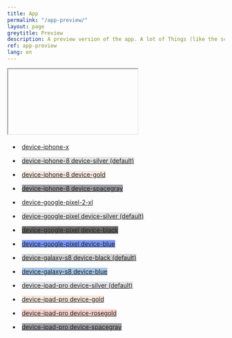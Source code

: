 ```yaml
---
title: App
permalink: "/app-preview/"
layout: page
greytitle: Preview
description: A preview version of the app. A lot of Things (like the scrollbar, dragging, etc.) depend on the platform the app is running on.
ref: app-preview
lang: en
---
```


<link rel="stylesheet" href="/assets/css/devices.css">

<style>
    .device-buttons, .device-stripe, .device-header, .device-sensors, .device-btns, .device-power {
        pointer-events: none;
    }

    .device * {
        box-sizing: 
    }

    .buttons li {
        padding: 5px;
        margin: 5px;
    }
</style>

<div id="device" class="device device-iphone-x">
    <iframe id="device-frame" class="device-frame"></iframe>
    <div class="device-stripe"></div>
    <div class="device-header"></div>
    <div class="device-sensors"></div>
    <div class="device-btns"></div>
    <div class="device-power"></div>
    <div class="device-home"></div>
</div>

<ul class="buttons">

<li><a class="device-link" style="background-color: null" href="?device=device-iphone-x">device-iphone-x</a></li>
<li><a class="device-link" style="background-color: #e2e3e4;" href="?device=device-iphone-8 device-silver (default)">device-iphone-8 device-silver (default)</a></li>
<li><a class="device-link" style="background-color: #f7e8dd;" href="?device=device-iphone-8 device-gold">device-iphone-8 device-gold</a></li>
<li><a class="device-link" style="background-color: #9b9ba0;" href="?device=device-iphone-8 device-spacegray">device-iphone-8 device-spacegray</a></li>
<li><a class="device-link" style="background-color: null" href="?device=device-google-pixel-2-xl">device-google-pixel-2-xl</a></li>
<li><a class="device-link" style="background-color: #e2e3e4;" href="?device=device-google-pixel device-silver (default)">device-google-pixel device-silver (default)</a></li>
<li><a class="device-link" style="background-color: #6a6967;" href="?device=device-google-pixel device-black">device-google-pixel device-black</a></li>
<li><a class="device-link" style="background-color: #7695ff;" href="?device=device-google-pixel device-blue">device-google-pixel device-blue</a></li>
<li><a class="device-link" style="background-color: #cfcfcf;" href="?device=device-galaxy-s8 device-black (default)">device-galaxy-s8 device-black (default)</a></li>
<li><a class="device-link" style="background-color: #a3c5e8;" href="?device=device-galaxy-s8 device-blue">device-galaxy-s8 device-blue</a></li>
<li><a class="device-link" style="background-color: #e2e3e4;" href="?device=device-ipad-pro device-silver (default)">device-ipad-pro device-silver (default)</a></li>
<li><a class="device-link" style="background-color: #f7e8dd;" href="?device=device-ipad-pro device-gold">device-ipad-pro device-gold</a></li>
<li><a class="device-link" style="background-color: #facfc9;" href="?device=device-ipad-pro device-rosegold">device-ipad-pro device-rosegold</a></li>
<li><a class="device-link" style="background-color: #9b9ba0;" href="?device=device-ipad-pro device-spacegray">device-ipad-pro device-spacegray</a></li>
<!-- <li><a class="device-link" style="background-color: null" href="?device=device-surface-pro">device-surface-pro</a></li> -->
<!-- <li><a class="device-link" style="background-color: null" href="?device=device-surface-book">device-surface-book</a></li> -->
<!-- <li><a class="device-link" style="background-color: #e2e3e4;" href="?device=device-macbook device-silver (default)">device-macbook device-silver (default)</a></li> -->
<!-- <li><a class="device-link" style="background-color: #f7e8dd;" href="?device=device-macbook device-gold">device-macbook device-gold</a></li> -->
<!-- <li><a class="device-link" style="background-color: #facfc9;" href="?device=device-macbook device-rosegold">device-macbook device-rosegold</a></li> -->
<!-- <li><a class="device-link" style="background-color: #83878a;" href="?device=device-macbook device-spacegray">device-macbook device-spacegray</a></li> -->
<!-- <li><a class="device-link" style="background-color: #e2e3e4;" href="?device=device-macbook-pro device-silver (default)">device-macbook-pro device-silver (default)</a></li> -->
<!-- <li><a class="device-link" style="background-color: #83878a;" href="?device=device-macbook-pro device-spacegray">device-macbook-pro device-spacegray</a></li> -->
<!-- <li><a class="device-link" style="background-color: null" href="?device=device-surface-studio">device-surface-studio</a></li> -->
<!-- <li><a class="device-link" style="background-color: null" href="?device=device-imac-pro">device-imac-pro</a></li> -->
</ul>

<script type="text/javascript">
    function getUrlParameter(name) {
        name = name.replace(/[\[]/, '\\[').replace(/[\]]/, '\\]');
        var regex = new RegExp('[\\?&]' + name + '=([^&#]*)');
        var results = regex.exec(location.search);
        return results === null ? '' : decodeURIComponent(results[1].replace(/\+/g, ' '));
    };
    var url = getUrlParameter('url');
    document.getElementById('device-frame').setAttribute('src', url);

    Array.from(document.querySelectorAll('.device-link')).forEach(function(anchor) {
        anchor.setAttribute('href', anchor.getAttribute('href') + '&url=' + url);
    });

    var device = getUrlParameter('device');
    if (device) document.getElementById('device').setAttribute('class', 'device ' + device);

</script>


